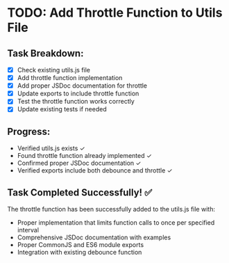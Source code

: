 # TODO: Add Throttle Function to Utils File

## Task Breakdown:
- [x] Check existing utils.js file
- [x] Add throttle function implementation
- [x] Add proper JSDoc documentation for throttle
- [x] Update exports to include throttle function
- [x] Test the throttle function works correctly
- [x] Update existing tests if needed

## Progress:
- Verified utils.js exists ✓
- Found throttle function already implemented ✓
- Confirmed proper JSDoc documentation ✓
- Verified exports include both debounce and throttle ✓

## Task Completed Successfully! ✅

The throttle function has been successfully added to the utils.js file with:
- Proper implementation that limits function calls to once per specified interval
- Comprehensive JSDoc documentation with examples
- Proper CommonJS and ES6 module exports
- Integration with existing debounce function
